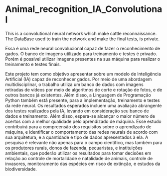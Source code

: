# Animal_recognition_IA_Convolutional
This is a convolutional neural network which make cattle reconnaissance. The DataBase used to train the network and make the final tests, is private.

Essa é uma rede neural convolucional capaz de fazer o reconhecimento de gados. O banco de imagens utilizado para treinamento e testes é privado. Porém é possível utilizar imagens presentes na sua máquina para realizar o treinamento e testes finais.

Este projeto tem como objetivo apresentar sobre um modelo de Inteligência Artificial (IA) capaz de reconhecer gados. Por meio de uma abordagem multidisciplinar, o trabalho utiliza um banco de dados com imagens retiradas de vídeos por meio de algoritmos de corte e rotação de fotos, e de outros bancos já existentes. Além disso, a  Linguagem de Programação Python também está presente, para a implementação, treinamento e testes da rede neural. Os resultados esperados incluem uma avaliação abrangente dos testes realizados pela IA, levando em consideração seu banco de dados e treinamento. Além disso, espera-se alcançar o maior número de acertos com a melhor qualidade pelo aprendizado de máquina. Esse estudo contribuirá para a compreensão dos requisitos sobre o aprendizado de máquina, e identificar o comportamento das redes neurais de acordo com sua arquitetura, e a quantidade e tipo de dados apresentados à ela. A pesquisa é relevante não apenas para o campo científico, mas também para os produtores rurais, donos de fazenda, pecuaristas, e instituições ambientais, que poderão utilizar os resultados para tomar decisões em relação ao controle de mortalidade e natalidade de animais, controle de invasores, monitoramento das espécies em risco de extinção, e estudos da biodiversidade.
